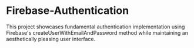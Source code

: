 # Firebase-Authentication
This project showcases fundamental authentication implementation using Firebase's createUserWithEmailAndPassword method while maintaining an aesthetically pleasing user interface.
